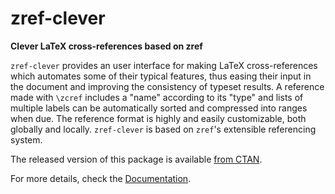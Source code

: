 # zref-clever

**Clever LaTeX cross-references based on zref**

`zref-clever` provides an user interface for making LaTeX cross-references
which automates some of their typical features, thus easing their input in the
document and improving the consistency of typeset results.  A reference made
with `\zcref` includes a "name" according to its "type" and lists of multiple
labels can be automatically sorted and compressed into ranges when due.  The
reference format is highly and easily customizable, both globally and locally.
`zref-clever` is based on `zref`'s extensible referencing system.

The released version of this package is available [from
CTAN](https://ctan.org/pkg/zref-clever).

For more details, check the
[Documentation](https://mirrors.ctan.org/macros/latex/contrib/zref-clever/zref-clever.pdf).
